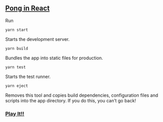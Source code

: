 ## [Pong in React](https://beelarr.github.io/pong/)
Run 
```
yarn start
```
Starts the development server.
```
yarn build
  ```
Bundles the app into static files for production.
```
yarn test
```
Starts the test runner.

```
yarn eject
```
Removes this tool and copies build dependencies, configuration files
    and scripts into the app directory. If you do this, you can’t go back!


### [Play It!!](https://beelarr.github.io/pong/)
